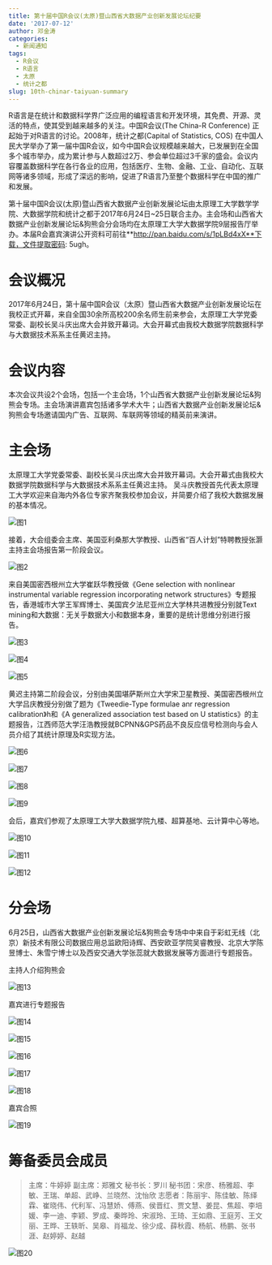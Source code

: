 ```yaml
---
title: 第十届中国R会议(太原)暨山西省大数据产业创新发展论坛纪要
date: '2017-07-12'
author: 邓金涛
categories:
  - 新闻通知
tags:
  - R会议
  - R语言
  - 太原
  - 统计之都
slug: 10th-chinar-taiyuan-summary
---
```


R语言是在统计和数据科学界广泛应用的编程语言和开发环境，其免费、开源、灵活的特点，使其受到越来越多的关注。中国R会议(The China-R Conference) 正起始于对R语言的讨论。2008年，统计之都(Capital of Statistics, COS) 在中国人民大学举办了第一届中国R会议，如今中国R会议规模越来越大，已发展到在全国多个城市举办，成为累计参与人数超过2万、参会单位超过3千家的盛会。会议内容覆盖数据科学在各行各业的应用，包括医疗、生物、金融、工业、自动化、互联网等诸多领域，形成了深远的影响，促进了R语言乃至整个数据科学在中国的推广和发展。

第十届中国R会议(太原)暨山西省大数据产业创新发展论坛由太原理工大学数学学院、大数据学院和统计之都于2017年6月24日~25日联合主办。主会场和山西省大数据产业创新发展论坛&狗熊会分会场均在太原理工大学大数据学院9层报告厅举办。本届R会嘉宾演讲公开资料可前往**http://pan.baidu.com/s/1pLBd4xX**下载，文件提取密码: 5ugh。

# 会议概况
2017年6月24日，第十届中国R会议（太原）暨山西省大数据产业创新发展论坛在我校正式开幕，来自全国30余所高校200余名师生前来参会，太原理工大学党委常委、副校长吴斗庆出席大会并致开幕词。大会开幕式由我校大数据学院数据科学与大数据技术系系主任黄迟主持。

# 会议内容
本次会议共设2个会场，包括一个主会场，1个山西省大数据产业创新发展论坛&狗熊会专场。主会场演讲嘉宾包括诸多学术大牛；山西省大数据产业创新发展论坛&狗熊会专场邀请国内广告、互联网、车联网等领域的精英前来演讲。

# 主会场
太原理工大学党委常委、副校长吴斗庆出席大会并致开幕词。大会开幕式由我校大数据学院数据科学与大数据技术系系主任黄迟主持。
吴斗庆教授首先代表太原理工大学欢迎来自海内外各位专家齐聚我校参加会议，并简要介绍了我校大数据发展的基本情况。

![图1](https://github.com/GunnerDJT/picture/blob/015b5e8185ddd8ca3fc719da55364f289013830e/1.jpg?raw=true)

接着，大会组委会主席、美国亚利桑那大学教授、山西省“百人计划”特聘教授张灏主持主会场报告第一阶段会议。

![图2](https://github.com/GunnerDJT/picture/blob/master/2.jpg?raw=true)

来自美国密西根州立大学崔跃华教授做《Gene selection with nonlinear instrumental variable regression incorporating network structures》专题报告，香港城市大学王军辉博士、美国宾夕法尼亚州立大学林共进教授分别就Text mining和大数据：无关乎数据大小和数据本身，重要的是统计思维分别进行报告。

![图3](https://github.com/GunnerDJT/picture/blob/master/3.jpg?raw=true)

![图4](https://github.com/GunnerDJT/picture/blob/master/4.jpg?raw=true)

![图5](https://github.com/GunnerDJT/picture/blob/master/5.jpg?raw=true)

黄迟主持第二阶段会议，分别由美国堪萨斯州立大学宋卫星教授、美国密西根州立大学吕庆教授分别做了题为《Tweedie-Type formulae anr regression calibration》h和《A generalized association test based on U statistics》的主题报告，江西师范大学汪浩教授就BCPNN&GPS药品不良反应信号检测向与会人员介绍了其统计原理及R实现方法。

![图6](https://github.com/GunnerDJT/picture/blob/master/6.jpg?raw=true)

![图7](https://github.com/GunnerDJT/picture/blob/master/7.jpg?raw=true)

![图8](https://github.com/GunnerDJT/picture/blob/master/8.jpg?raw=true)

![图9](https://github.com/GunnerDJT/picture/blob/master/9.jpg?raw=true)

会后，嘉宾们参观了太原理工大学大数据学院九楼、超算基地、云计算中心等地。

![图10](https://github.com/GunnerDJT/picture/blob/master/10.jpg?raw=true)

![图11](https://github.com/GunnerDJT/picture/blob/master/11.jpg?raw=true)

![图12](https://github.com/GunnerDJT/picture/blob/master/12.jpg?raw=true)

# 分会场

6月25日，山西省大数据产业创新发展论坛&狗熊会专场中中来自于彩虹无线（北京）新技术有限公司数据应用总监欧阳诗辉、西安欧亚学院吴睿教授、北京大学陈昱博士、朱雪宁博士以及西安交通大学张蕊就大数据发展等方面进行专题报告。

主持人介绍狗熊会

![图13](https://github.com/GunnerDJT/picture/blob/master/13.jpg?raw=true)

嘉宾进行专题报告

![图14](https://github.com/GunnerDJT/picture/blob/master/14.jpg?raw=true)

![图15](https://github.com/GunnerDJT/picture/blob/master/15.jpg?raw=true)

![图16](https://github.com/GunnerDJT/picture/blob/master/16.jpg?raw=true)

![图17](https://github.com/GunnerDJT/picture/blob/master/17.jpg?raw=true)

![图18](https://github.com/GunnerDJT/picture/blob/master/18.jpg?raw=true)

嘉宾合照

![图19](https://github.com/GunnerDJT/picture/blob/master/19.jpg?raw=true)

# 筹备委员会成员

> 主席：牛婷婷 
副主席：郑雅文
秘书长：罗川
秘书团：宋彦、杨雅超、李敏、王瑞、单超、武峥、兰晓然、沈怡欣
志愿者：陈丽宇、陈佳敏、陈绎霖、崔晓伟、代利军、冯慧娇、傅燕、侯晋红、贾文慧、姜昆、焦超、李培媛、李一迪、李颖、罗成、秦晔玲、宋淑玲、王琦、王如鼎、王庭芳、王文丽、王晔、王轶昕、吴皋、肖福龙、徐少成、薛秋霞、杨航、杨鹏、张书涯、赵婷婷、赵越
  
![图20](https://github.com/GunnerDJT/picture/blob/master/20.jpg?raw=true)
